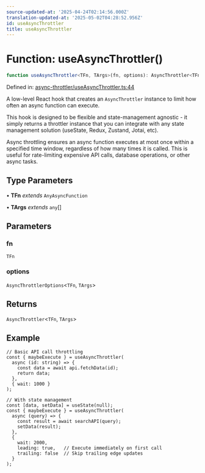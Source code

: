 ```yaml
---
source-updated-at: '2025-04-24T02:14:56.000Z'
translation-updated-at: '2025-05-02T04:28:52.956Z'
id: useAsyncThrottler
title: useAsyncThrottler
---
```


<!-- DO NOT EDIT: this page is autogenerated from the type comments -->

# Function: useAsyncThrottler()

```ts
function useAsyncThrottler<TFn, TArgs>(fn, options): AsyncThrottler<TFn, TArgs>
```

Defined in: [async-throttler/useAsyncThrottler.ts:44](https://github.com/TanStack/pacer/blob/main/packages/react-pacer/src/async-throttler/useAsyncThrottler.ts#L44)

A low-level React hook that creates an `AsyncThrottler` instance to limit how often an async function can execute.

This hook is designed to be flexible and state-management agnostic - it simply returns a throttler instance that
you can integrate with any state management solution (useState, Redux, Zustand, Jotai, etc).

Async throttling ensures an async function executes at most once within a specified time window,
regardless of how many times it is called. This is useful for rate-limiting expensive API calls,
database operations, or other async tasks.

## Type Parameters

• **TFn** *extends* `AnyAsyncFunction`

• **TArgs** *extends* `any`[]

## Parameters

### fn

`TFn`

### options

`AsyncThrottlerOptions`\<`TFn`, `TArgs`\>

## Returns

`AsyncThrottler`\<`TFn`, `TArgs`\>

## Example

```tsx
// Basic API call throttling
const { maybeExecute } = useAsyncThrottler(
  async (id: string) => {
    const data = await api.fetchData(id);
    return data;
  },
  { wait: 1000 }
);

// With state management
const [data, setData] = useState(null);
const { maybeExecute } = useAsyncThrottler(
  async (query) => {
    const result = await searchAPI(query);
    setData(result);
  },
  {
    wait: 2000,
    leading: true,   // Execute immediately on first call
    trailing: false  // Skip trailing edge updates
  }
);
```
